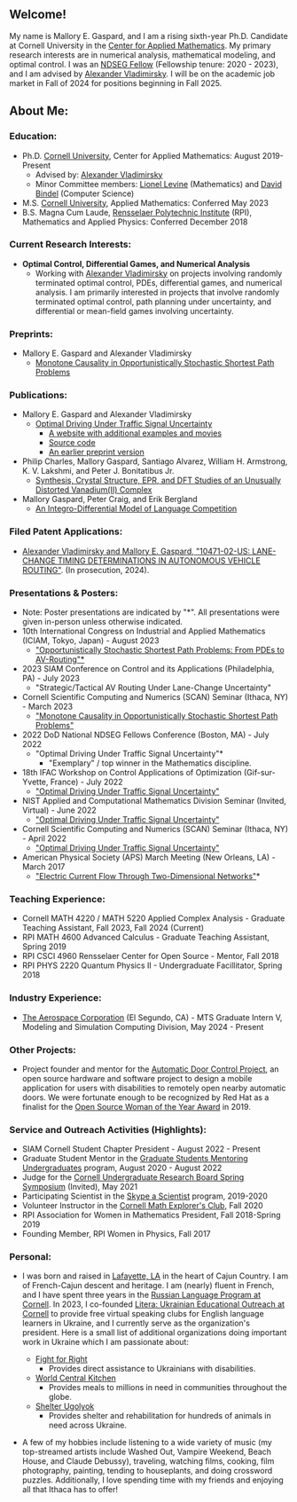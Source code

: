 ## Welcome!

My name is Mallory E. Gaspard, and I am a rising sixth-year Ph.D. Candidate at Cornell University in the [Center for Applied Mathematics](https://www.cam.cornell.edu/cam). My primary research interests are in numerical analysis, mathematical modeling, and optimal control. I was an [NDSEG Fellow](https://ndseg.sysplus.com/) (Fellowship tenure: 2020 - 2023), and I am advised by [Alexander Vladimirsky](https://math.cornell.edu/alexander-vladimirsky). I will be on the academic job market in Fall of 2024 for positions beginning in Fall 2025. 

## About Me:
### Education: 

- Ph.D. [Cornell University](https://www.cornell.edu), Center for Applied Mathematics: August 2019-Present
  - Advised by: [Alexander Vladimirsky](https://math.cornell.edu/alexander-vladimirsky)
  - Minor Committee members: [Lionel Levine](http://pi.math.cornell.edu/~levine/) (Mathematics) and [David Bindel](https://www.cs.cornell.edu/~bindel/) (Computer Science)
- M.S. [Cornell University](https://www.cornell.edu), Applied Mathematics: Conferred May 2023 
- B.S. Magna Cum Laude, [Rensselaer Polytechnic Institute](https://www.rpi.edu) (RPI), Mathematics and Applied Physics: Conferred December 2018

### Current Research Interests:
- **Optimal Control, Differential Games, and Numerical Analysis**
  - Working with [Alexander Vladimirsky](http://pi.math.cornell.edu/~vlad/) on projects involving randomly terminated optimal control, PDEs, differential games, and numerical analysis. I am primarily interested in projects that involve randomly terminated optimal control, path planning under uncertainty, and differential or mean-field games involving uncertainty. 

### Preprints:
  - Mallory E. Gaspard and Alexander Vladimirsky
      - [Monotone Causality in Opportunistically Stochastic Shortest Path Problems](https://arxiv.org/abs/2310.14121)
  
### Publications:
  - Mallory E. Gaspard and Alexander Vladimirsky
      - [Optimal Driving Under Traffic Signal Uncertainty](https://www.sciencedirect.com/science/article/pii/S2405896322011661)
        - [A website with additional examples and movies](https://eikonal-equation.github.io/Traffic_Light_Uncertainty/)
        - [Source code](https://github.com/eikonal-equation/Traffic_Light_Uncertainty)
        - [An earlier preprint version](https://arxiv.org/abs/2201.04521)
  - Philip Charles, Mallory Gaspard, Santiago Alvarez, William H. Armstrong, K. V. Lakshmi, and Peter J. Bonitatibus Jr.
      - [Synthesis, Crystal Structure, EPR, and DFT Studies of an Unusually Distorted Vanadium(II) Complex](https://pubs.rsc.org/en/content/articlelanding/2022/dt/d2dt02392j)
  - Mallory Gaspard, Peter Craig, and Erik Bergland
      -  [An Integro-Differential Model of Language Competition](https://www.siam.org/Portals/0/Publications/SIURO/Vol12/S01736.pdf?ver=2019-04-15-152442-683)
  
### Filed Patent Applications:
  - [Alexander Vladimirsky and Mallory E. Gaspard, "10471-02-US: LANE-CHANGE TIMING DETERMINATIONS IN AUTONOMOUS VEHICLE ROUTING"](https://patents.google.com/patent/WO2024108123A1/en?q=(mallory+gaspard)&oq=mallory+gaspard). (In prosecution, 2024).  

### Presentations & Posters:
  - Note: Poster presentations are indicated by "*". All presentations were given in-person unless otherwise indicated.
  - 10th International Congress on Industrial and Applied Mathematics (ICIAM, Tokyo, Japan) - August 2023
    -   ["Opportunistically Stochastic Shortest Path Problems: From PDEs to AV-Routing"*](https://iciam2023.org/accepted_ps#11323_Opportunistically_Stochastic_Shortest_Path_Problems_From_PDEs_to_AV-Routing)
  - 2023 SIAM Conference on Control and its Applications (Philadelphia, PA) - July 2023
    - "Strategic/Tactical AV Routing Under Lane-Change Uncertainty"
  - Cornell Scientific Computing and Numerics (SCAN) Seminar (Ithaca, NY) - March 2023
    - ["Monotone Causality in Opportunistically Stochastic Shortest Path Problems"](https://cornell-scan.github.io/2023/03/20/gaspard.html) 
  - 2022 DoD National NDSEG Fellows Conference (Boston, MA) - July 2022
    - "Optimal Driving Under Traffic Signal Uncertainty"*
      - "Exemplary" / top winner in the Mathematics discipline.
  - 18th IFAC Workshop on Control Applications of Optimization (Gif-sur-Yvette, France) - July 2022
    - ["Optimal Driving Under Traffic Signal Uncertainty"](https://ifac.papercept.net/conferences/conferences/CAO22/program/CAO22_ContentListWeb_2.html#tur1b)
  - NIST Applied and Computational Mathematics Division Seminar (Invited, Virtual) - June 2022
    - ["Optimal Driving Under Traffic Signal Uncertainty"](https://www.nist.gov/itl/math/acmd-seminar-optimal-driving-under-traffic-signal-uncertainty)
  - Cornell Scientific Computing and Numerics (SCAN) Seminar (Ithaca, NY) - April 2022
    - ["Optimal Driving Under Traffic Signal Uncertainty"](https://cornell-scan.github.io/2022/04/18/gaspard.html) 
  - American Physical Society (APS) March Meeting (New Orleans, LA) - March 2017
    - ["Electric Current Flow Through Two-Dimensional Networks"](https://ui.adsabs.harvard.edu/abs/2017APS..MAR.G1003G/abstract)*

### Teaching Experience:
  - Cornell MATH 4220 / MATH 5220 Applied Complex Analysis - Graduate Teaching Assistant, Fall 2023, Fall 2024 (Current)
  - RPI MATH 4600 Advanced Calculus - Graduate Teaching Assistant, Spring 2019
  - RPI CSCI 4960 Rensselaer Center for Open Source - Mentor, Fall 2018
  - RPI PHYS 2220 Quantum Physics II - Undergraduate Facillitator, Spring 2018

### Industry Experience:
  - [The Aerospace Corporation](https://aerospace.org/) (El Segundo, CA) - MTS Graduate Intern V, Modeling and Simulation Computing Division, May 2024 - Present

### Other Projects:
  - Project founder and mentor for the [Automatic Door Control Project](https://rpiadc.com/login), an open source hardware and software project to design a mobile application for users with disabilities to remotely open nearby automatic doors. We were fortunate enough to be recognized by Red Hat as a finalist for the [Open Source Woman of the Year Award](https://www.redhat.com/en/blog/voting-now-open-2019-women-open-source-awards) in 2019. 
  
### Service and Outreach Activities (Highlights):
  - SIAM Cornell Student Chapter President - August 2022 - Present
  - Graduate Student Mentor in the [Graduate Students Mentoring Undergraduates](https://experience.cornell.edu/opportunities/graduate-students-mentoring-undergraduates-gsmu) program, August 2020 - August 2022
  - Judge for the [Cornell Undergraduate Research Board Spring Symposium](https://www.cornellcurb.com/spring-symposium) (Invited), May 2021 
  - Participating Scientist in the [Skype a Scientist](https://www.skypeascientist.com) program, 2019-2020 
  - Volunteer Instructor in the [Cornell Math Explorer's Club](https://math.cornell.edu/mec), Fall 2020
  - RPI Association for Women in Mathematics President, Fall 2018-Spring 2019
  - Founding Member, RPI Women in Physics, Fall 2017

### Personal:
  - I was born and raised in [Lafayette, LA](https://www.lafayettetravel.com) in the heart of Cajun Country. I am of French-Cajun descent and heritage. I am (nearly) fluent in French, and I have spent three years in the [Russian Language Program at Cornell](https://russian.cornell.edu/index.cfm?LinkID=Welcome). In 2023, I co-founded [Litera: Ukrainian Educational Outreach at Cornell](https://www.literaoutreach.com/) to provide free virtual speaking clubs for English language learners in Ukraine, and I currently serve as the organization's president. Here is a small list of additional organizations doing important work in Ukraine which I am passionate about:
    - [Fight for Right](https://ffr.org.ua/en/projects/support-ukrainians-with-disabilities-during-the-war/)
      - Provides direct assistance to Ukrainians with disabilities.
    - [World Central Kitchen](https://wck.org/)
      - Provides meals to millions in need in communities throughout the globe. 
    - [Shelter Ugolyok](https://linktr.ee/Ugolyok?utm_source=linktree_profile_share&ltsid=7b2f87b6-ee29-407b-96da-8868053eafb0)
      - Provides shelter and rehabilitation for hundreds of animals in need across Ukraine. 
  
 - A few of my hobbies include listening to a wide variety of music (my top-streamed artists include Washed Out, Vampire Weekend, Beach House, and Claude Debussy), traveling, watching films, cooking, film photography, painting, tending to houseplants, and doing crossword puzzles. Additionally, I love spending time with my friends and enjoying all that Ithaca has to offer!
